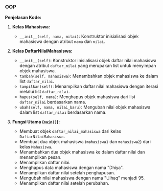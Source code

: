 ### OOP

**Penjelasan Kode:**

1. **Kelas Mahasiswa:**
   - `__init__(self, nama, nilai)`: Konstruktor inisialisasi objek mahasiswa dengan atribut `nama` dan `nilai`.

2. **Kelas DaftarNilaiMahasiswa:**
   - `__init__(self)`: Konstruktor inisialisasi objek daftar nilai mahasiswa dengan atribut `daftar_nilai` yang merupakan list untuk menyimpan objek mahasiswa.
   - `tambah(self, mahasiswa)`: Menambahkan objek mahasiswa ke dalam list `daftar_nilai`.
   - `tampilkan(self)`: Menampilkan daftar nilai mahasiswa dengan iterasi melalui list `daftar_nilai`.
   - `hapus(self, nama)`: Menghapus objek mahasiswa dari list `daftar_nilai` berdasarkan nama.
   - `ubah(self, nama, nilai_baru)`: Mengubah nilai objek mahasiswa dalam list `daftar_nilai` berdasarkan nama.

3. **Fungsi Utama (`main()`):**
   - Membuat objek `daftar_nilai_mahasiswa` dari kelas `DaftarNilaiMahasiswa`.
   - Membuat dua objek mahasiswa (`mahasiswa1` dan `mahasiswa2`) dari kelas `Mahasiswa`.
   - Menambahkan dua objek mahasiswa ke dalam daftar nilai dan menampilkan pesan.
   - Menampilkan daftar nilai.
   - Menghapus data mahasiswa dengan nama "Dhiya".
   - Menampilkan daftar nilai setelah penghapusan.
   - Mengubah nilai mahasiswa dengan nama "Ulhaq" menjadi 95.
   - Menampilkan daftar nilai setelah perubahan.
